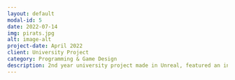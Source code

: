 ```yaml
---
layout: default
modal-id: 5
date: 2022-07-14
img: pirats.jpg
alt: image-alt
project-date: April 2022
client: University Project
category: Programming & Game Design
description: 2nd year university project made in Unreal, featured an infinitely stacking upgrade system that let you slowly break the game as you fought off enemies and stole their loot while preparing to fight The Kraken. 
---
```

